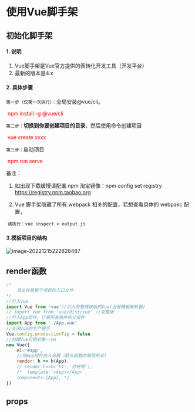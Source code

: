# 使用Vue脚手架

## 初始化脚手架

#### 1. 说明

1. Vue脚手架是Vue官方提供的表转化开发工具（开发平台）
2. 最新的版本是4.x

#### 2. 具体步骤

`第一步（仅第一次执行）：`全局安装@vue/cli。

​						<font color='red'>npm install -g @vue/cli</font>

`第二步：`**切换到你要创建项目的目录**，然后使用命令创建项目

​						<font color='red'>vue create xxxx</font>

`第三步：`启动项目

​						<font color='red'>npm run serve</font>

备注：

1. 如出现下载缓慢请配置 npm 淘宝镜像：npm config set registry https://registry.npm.taobao.org

2. Vue 脚手架隐藏了所有 webpack 相关的配置，若想查看具体的 webpakc 配置，

​                         `请执行：vue inspect > output.js`

#### 3.模板项目的结构

![image-20221215222828487](C:\Users\YUYU\AppData\Roaming\Typora\typora-user-images\image-20221215222828487.png)

## render函数

```js
/* 
    该文件是整个项目的入口文件
*/
//引入Vue
import Vue from 'vue'//引入的是残缺版的Vue(没有模板解析器)
// import Vue from 'vue/dist/vue' //完整版
//引入App组件，它是所有组件的父组件
import App from './App.vue'
//关闭Vue的生产提示
Vue.config.productionTip = false
//创建Vue实例对象--vm
new Vue({
  	el:'#app',
  	//将App组件放入容器（箭头函数的简写形式）
    render: h => h(App),
    // render:h=>h('h1','你好啊'),
    /*  template:`<App></App>`,
    components:{App}, */
})


```

## props